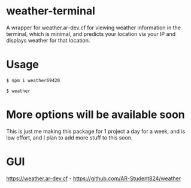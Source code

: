 # weather-terminal
A wrapper for weather.ar-dev.cf for viewing weather information in the terminal, which is minimal, and predicts your location via your IP and displays weather for that location.

# Usage
`$ npm i weather69420`

`$ weather`

# More options will be available soon
This is just me making this package for 1 project a day for a week, and is low effort, and I plan to add more stuff to this soon.

# GUI
https://weather.ar-dev.cf - https://github.com/AR-Student824/weather
